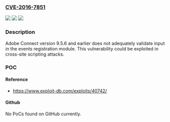 ### [CVE-2016-7851](https://cve.mitre.org/cgi-bin/cvename.cgi?name=CVE-2016-7851)
![](https://img.shields.io/static/v1?label=Product&message=Adobe%20Connect%209.5.6%20and%20earlier%20versions&color=blue)
![](https://img.shields.io/static/v1?label=Version&message=Adobe%20Connect%209.5.6%20and%20earlier%20versions%20&color=brightgreen)
![](https://img.shields.io/static/v1?label=Vulnerability&message=Cross-site%20scripting&color=brightgreen)

### Description

Adobe Connect version 9.5.6 and earlier does not adequately validate input in the events registration module. This vulnerability could be exploited in cross-site scripting attacks.

### POC

#### Reference
- https://www.exploit-db.com/exploits/40742/

#### Github
No PoCs found on GitHub currently.

